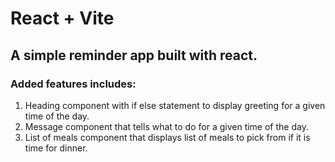# React + Vite

## A simple reminder app built with react. 

### Added features includes: 
1. Heading component with if else statement to display greeting for a given time of the day.
2. Message component that tells what to do for a given time of the day.
3. List of meals component that displays list of meals to pick from if it is time for dinner.